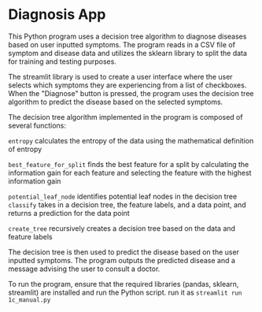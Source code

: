 # Diagnosis App
This Python program uses a decision tree algorithm to diagnose diseases based on user inputted symptoms. The program reads in a CSV file of symptom and disease data and utilizes the sklearn library to split the data for training and testing purposes.

The streamlit library is used to create a user interface where the user selects which symptoms they are experiencing from a list of checkboxes. When the "Diagnose" button is pressed, the program uses the decision tree algorithm to predict the disease based on the selected symptoms.

The decision tree algorithm implemented in the program is composed of several functions:

`entropy` calculates the entropy of the data using the mathematical definition of entropy

`best_feature_for_split` finds the best feature for a split by calculating the information gain for each feature and selecting the feature with the highest information gain

`potential_leaf_node` identifies potential leaf nodes in the decision tree
`classify` takes in a decision tree, the feature labels, and a data point, and returns a prediction for the data point

`create_tree` recursively creates a decision tree based on the data and feature labels

The decision tree is then used to predict the disease based on the user inputted symptoms. The program outputs the predicted disease and a message advising the user to consult a doctor.

To run the program, ensure that the required libraries (pandas, sklearn, streamlit) are installed and run the Python script.
run it as `streamlit run 1c_manual.py`
